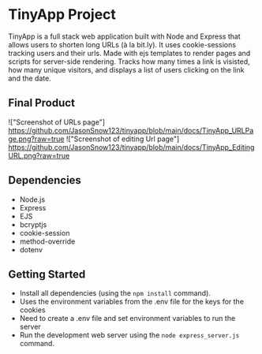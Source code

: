 # TinyApp Project

TinyApp is a full stack web application built with Node and Express that allows users to shorten long URLs (à la bit.ly). It uses cookie-sessions 
tracking users and their urls. Made with ejs templates to render pages and scripts for server-side rendering. Tracks how many times a link is visisted,
how many unique visitors, and displays a list of users clicking on the link and the date.


## Final Product

!["Screenshot of URLs page"]
https://github.com/JasonSnow123/tinyapp/blob/main/docs/TinyApp_URLPage.png?raw=true
!["Screenshot of editing Url page"]
https://github.com/JasonSnow123/tinyapp/blob/main/docs/TinyApp_EditingURL.png?raw=true

## Dependencies

- Node.js
- Express
- EJS
- bcryptjs
- cookie-session
- method-override
- dotenv

## Getting Started

- Install all dependencies (using the `npm install` command).
- Uses the environment variables from the .env file for the keys for the cookies
- Need to create a .env file and set environment variables to run the server
- Run the development web server using the `node express_server.js` command.
